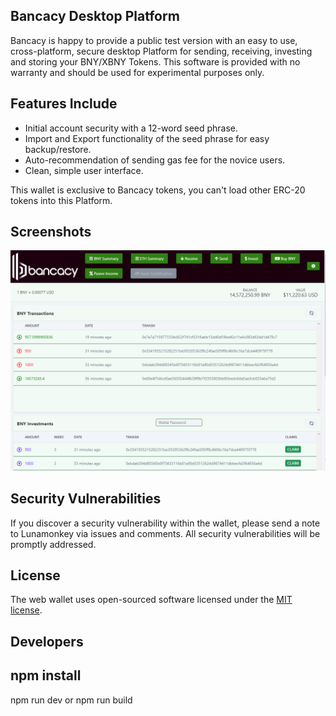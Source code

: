

## Bancacy Desktop Platform

Bancacy is happy to provide a public test version with an easy to use, cross-platform, secure desktop Platform for sending, receiving, investing and storing your BNY/XBNY Tokens. This software is provided with no warranty and should be used for experimental purposes only. 

## Features Include

- Initial account security with a 12-word seed phrase.
- Import and Export functionality of the seed phrase for easy backup/restore.
- Auto-recommendation of sending gas fee for the novice users.
- Clean, simple user interface.

This wallet is exclusive to Bancacy tokens, you can't load other ERC-20 tokens into this Platform.

## Screenshots

![Screenshot](./docs/img/summary.png)

## Security Vulnerabilities

If you discover a security vulnerability within the wallet, please send a note to Lunamonkey via issues and comments. All security vulnerabilities will be promptly addressed.

## License

The web wallet uses open-sourced software licensed under the [MIT license](https://opensource.org/licenses/MIT).

## Developers

npm install
------
npm run dev
or
npm run build

